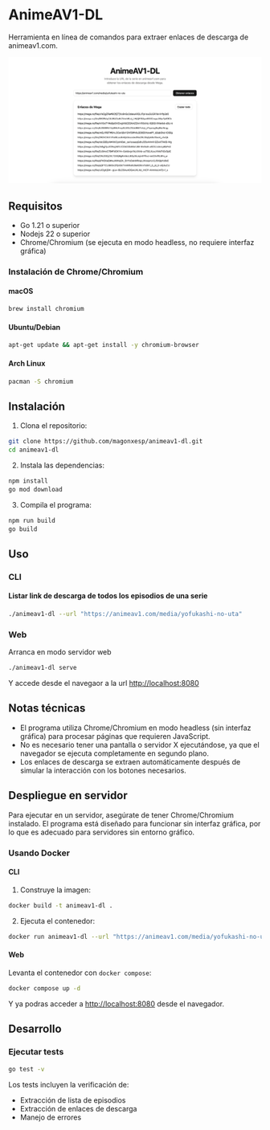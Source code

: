 # AnimeAV1-DL

Herramienta en línea de comandos para extraer enlaces de descarga de animeav1.com.

![](./docs/img/preview.png)

## Requisitos

- Go 1.21 o superior
- Nodejs 22 o superior
- Chrome/Chromium (se ejecuta en modo headless, no requiere interfaz gráfica)

### Instalación de Chrome/Chromium

#### macOS
```bash
brew install chromium
```

#### Ubuntu/Debian
```bash
apt-get update && apt-get install -y chromium-browser
```

#### Arch Linux
```bash
pacman -S chromium
```

## Instalación

1. Clona el repositorio:
```bash
git clone https://github.com/magonxesp/animeav1-dl.git
cd animeav1-dl
```

2. Instala las dependencias:
```bash
npm install
go mod download
```

3. Compila el programa:
```bash
npm run build
go build
```

## Uso

### CLI

#### Listar link de descarga de todos los episodios de una serie

```bash
./animeav1-dl --url "https://animeav1.com/media/yofukashi-no-uta"
```

### Web

Arranca en modo servidor web

```bash
./animeav1-dl serve
```

Y accede desde el navegaor a la url [http://localhost:8080](http://localhost:8080)

## Notas técnicas

- El programa utiliza Chrome/Chromium en modo headless (sin interfaz gráfica) para procesar páginas que requieren JavaScript.
- No es necesario tener una pantalla o servidor X ejecutándose, ya que el navegador se ejecuta completamente en segundo plano.
- Los enlaces de descarga se extraen automáticamente después de simular la interacción con los botones necesarios.

## Despliegue en servidor

Para ejecutar en un servidor, asegúrate de tener Chrome/Chromium instalado. El programa está diseñado para funcionar sin interfaz gráfica, por lo que es adecuado para servidores sin entorno gráfico.

### Usando Docker

#### CLI

1. Construye la imagen:
```bash
docker build -t animeav1-dl .
```

2. Ejecuta el contenedor:
```bash
docker run animeav1-dl --url "https://animeav1.com/media/yofukashi-no-uta"
```

#### Web

Levanta el contenedor con `docker compose`:

```bash
docker compose up -d
```

Y ya podras acceder a [http://localhost:8080](http://localhost:8080) desde el navegador.

## Desarrollo

### Ejecutar tests
```bash
go test -v
```

Los tests incluyen la verificación de:
- Extracción de lista de episodios
- Extracción de enlaces de descarga
- Manejo de errores
